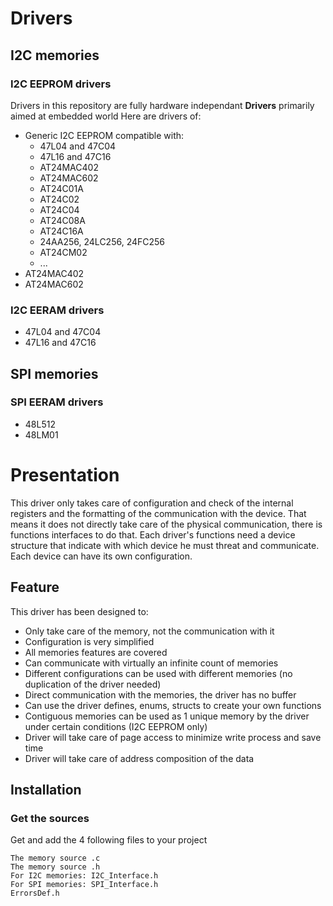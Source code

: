 # Drivers
## I2C memories
### I2C EEPROM drivers
Drivers in this repository are fully hardware independant **Drivers** primarily aimed at embedded world
Here are drivers of:
* Generic I2C EEPROM compatible with:
  * 47L04 and 47C04
  * 47L16 and 47C16
  * AT24MAC402
  * AT24MAC602
  * AT24C01A
  * AT24C02
  * AT24C04
  * AT24C08A
  * AT24C16A
  * 24AA256, 24LC256, 24FC256
  * AT24CM02
  * ...
* AT24MAC402
* AT24MAC602

### I2C EERAM drivers
* 47L04 and 47C04
* 47L16 and 47C16

## SPI memories
### SPI EERAM drivers
* 48L512
* 48LM01

# Presentation
This driver only takes care of configuration and check of the internal registers and the formatting of the communication with the device. That means it does not directly take care of the physical communication, there is functions interfaces to do that.
Each driver's functions need a device structure that indicate with which device he must threat and communicate. Each device can have its own configuration.

## Feature
This driver has been designed to:
* Only take care of the memory, not the communication with it
* Configuration is very simplified
* All memories features are covered
* Can communicate with virtually an infinite count of memories
* Different configurations can be used with different memories (no duplication of the driver needed)
* Direct communication with the memories, the driver has no buffer
* Can use the driver defines, enums, structs to create your own functions
* Contiguous memories can be used as 1 unique memory by the driver under certain conditions (I2C EEPROM only)
* Driver will take care of page access to minimize write process and save time
* Driver will take care of address composition of the data

## Installation
### Get the sources
Get and add the 4 following files to your project
```
The memory source .c
The memory source .h
For I2C memories: I2C_Interface.h
For SPI memories: SPI_Interface.h
ErrorsDef.h
```